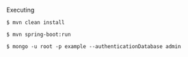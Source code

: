 Executing

`$ mvn clean install`

`$ mvn spring-boot:run`

`$ mongo -u root -p example --authenticationDatabase admin`